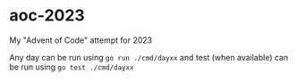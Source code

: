# aoc-2023

My "Advent of Code" attempt for 2023

Any day can be run using `go run ./cmd/dayxx` and test (when available) can be run using `go test ./cmd/dayxx`
